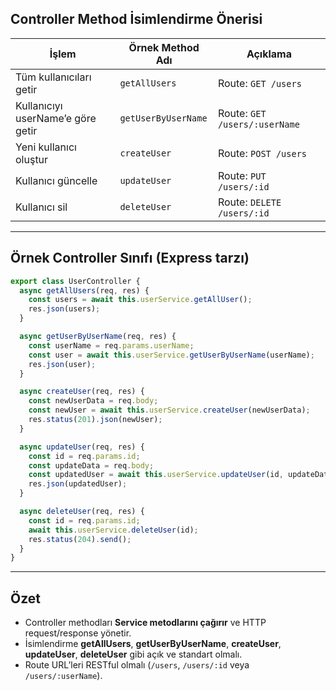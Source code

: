 
## Controller Method İsimlendirme Önerisi

| İşlem                             | Örnek Method Adı    | Açıklama                      |
| --------------------------------- | ------------------- | ----------------------------- |
| Tüm kullanıcıları getir           | `getAllUsers`       | Route: `GET /users`           |
| Kullanıcıyı userName’e göre getir | `getUserByUserName` | Route: `GET /users/:userName` |
| Yeni kullanıcı oluştur            | `createUser`        | Route: `POST /users`          |
| Kullanıcı güncelle                | `updateUser`        | Route: `PUT /users/:id`       |
| Kullanıcı sil                     | `deleteUser`        | Route: `DELETE /users/:id`    |

---

## Örnek Controller Sınıfı (Express tarzı)

```ts
export class UserController {
  async getAllUsers(req, res) {
    const users = await this.userService.getAllUser();
    res.json(users);
  }

  async getUserByUserName(req, res) {
    const userName = req.params.userName;
    const user = await this.userService.getUserByUserName(userName);
    res.json(user);
  }

  async createUser(req, res) {
    const newUserData = req.body;
    const newUser = await this.userService.createUser(newUserData);
    res.status(201).json(newUser);
  }

  async updateUser(req, res) {
    const id = req.params.id;
    const updateData = req.body;
    const updatedUser = await this.userService.updateUser(id, updateData);
    res.json(updatedUser);
  }

  async deleteUser(req, res) {
    const id = req.params.id;
    await this.userService.deleteUser(id);
    res.status(204).send();
  }
}
```

---

## Özet

- Controller methodları **Service metodlarını çağırır** ve HTTP request/response yönetir.
- İsimlendirme **getAllUsers**, **getUserByUserName**, **createUser**, **updateUser**, **deleteUser** gibi açık ve standart olmalı.
- Route URL’leri RESTful olmalı (`/users`, `/users/:id` veya `/users/:userName`).
